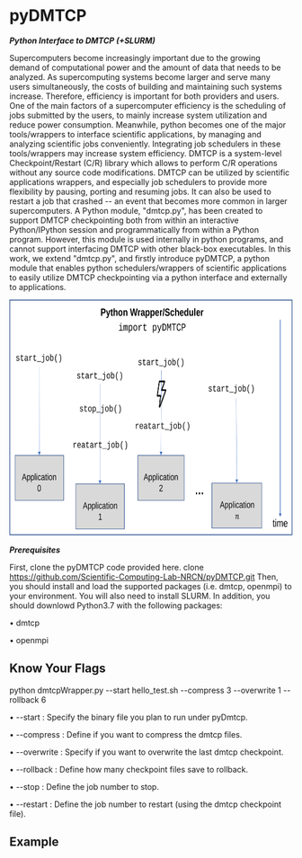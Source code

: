 # pyDMTCP

***Python Interface to DMTCP (+SLURM)***

Supercomputers become increasingly important due to the growing demand of computational power and the amount of data that needs to be analyzed. As supercomputing systems become larger and serve many users simultaneously, the costs of building and maintaining such systems increase. Therefore, efficiency is important for both providers and users. One of the main factors of a supercomputer efficiency is the scheduling of jobs submitted by the users, to mainly increase system utilization and reduce power consumption. Meanwhile, python becomes one of the major tools/wrappers to interface scientific applications, by managing and analyzing scientific jobs conveniently. Integrating job schedulers in these tools/wrappers may increase system efficiency. DMTCP is a system-level Checkpoint/Restart (C/R) library which allows to perform C/R operations without any source code modifications. DMTCP can be utilized by scientific applications wrappers, and especially job schedulers to provide more flexibility by pausing, porting and resuming jobs. It can also be used to restart a job that crashed -- an event that becomes more common in larger supercomputers. 
A Python module, "dmtcp.py", has been created to support DMTCP checkpointing both from within an interactive Python/IPython session and programmatically from within a Python program. However, this module is used internally in python programs, and cannot support interfacing DMTCP with other black-box executables.
In this work, we extend "dmtcp.py", and firstly introduce pyDMTCP, a python module that enables python schedulers/wrappers of scientific applications to easily utilize DMTCP checkpointing via a python interface and externally to applications.

<img src="./pyDMTCP_.svg" width="700" height="420" >

***Prerequisites***

First, clone the pyDMTCP code provided here.
clone https://github.com/Scientific-Computing-Lab-NRCN/pyDMTCP.git
Then, you should install and load the supported packages (i.e. dmtcp, openmpi) to your environment.
You will also need to install SLURM.
In addition, you should downlowd Python3.7 with the following packages:

•	dmtcp

•	openmpi

## Know Your Flags

python dmtcpWrapper.py --start hello_test.sh --compress 3 --overwrite 1 --rollback 6

•	--start : Specify the binary file you plan to run under pyDmtcp.

•	--compress : Define if you want to compress the dmtcp files.

•	--overwrite : Specify if you want to overwrite the last dmtcp checkpoint.

•	--rollback : Define how many checkpoint files save to rollback.

• --stop : Define the job number to stop.

• --restart : Define the job number to restart (using the dmtcp checkpoint file).

## Example
